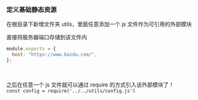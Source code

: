 ### 定义基础静态资源

在根目录下新增文件夹 utils，里面任意添加一个 js 文件作为可引用的外部模块

直接将服务器端口存储到该文件内

```js
module.exports = {
  host: "https://www.baidu.com/",
};
```

<br>

之后在任意一个 js 文件就可以通过 require 的方式引入该外部模块了！  
`const config = require('../../utils/config.js')`

<br>
